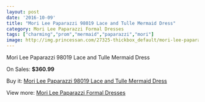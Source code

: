 ```yaml
---
layout: post
date: '2016-10-09'
title: "Mori Lee Paparazzi 98019 Lace and Tulle Mermaid Dress"
category: Mori Lee Paparazzi Formal Dresses
tags: ["charming","prom","mermaid","paparazzi","mori"]
image: http://img.princessan.com/27325-thickbox_default/mori-lee-paparazzi-98019-lace-and-tulle-mermaid-dress.jpg
---
```

Mori Lee Paparazzi 98019 Lace and Tulle Mermaid Dress

On Sales: **$360.99**
<a href="https://www.princessan.com/en/12503-mori-lee-paparazzi-98019-lace-and-tulle-mermaid-dress.html"><amp-img layout="responsive" width="600" height="600" src="//img.princessan.com/27325-thickbox_default/mori-lee-paparazzi-98019-lace-and-tulle-mermaid-dress.jpg" alt="Mori Lee Paparazzi 98019 Lace and Tulle Mermaid Dress 0" /></a>
<a href="https://www.princessan.com/en/12503-mori-lee-paparazzi-98019-lace-and-tulle-mermaid-dress.html"><amp-img layout="responsive" width="600" height="600" src="//img.princessan.com/27326-thickbox_default/mori-lee-paparazzi-98019-lace-and-tulle-mermaid-dress.jpg" alt="Mori Lee Paparazzi 98019 Lace and Tulle Mermaid Dress 1" /></a>
<a href="https://www.princessan.com/en/12503-mori-lee-paparazzi-98019-lace-and-tulle-mermaid-dress.html"><amp-img layout="responsive" width="600" height="600" src="//img.princessan.com/27327-thickbox_default/mori-lee-paparazzi-98019-lace-and-tulle-mermaid-dress.jpg" alt="Mori Lee Paparazzi 98019 Lace and Tulle Mermaid Dress 2" /></a>

Buy it: [Mori Lee Paparazzi 98019 Lace and Tulle Mermaid Dress](https://www.princessan.com/en/12503-mori-lee-paparazzi-98019-lace-and-tulle-mermaid-dress.html "Mori Lee Paparazzi 98019 Lace and Tulle Mermaid Dress")

View more: [Mori Lee Paparazzi Formal Dresses](https://www.princessan.com/en/91- "Mori Lee Paparazzi Formal Dresses")